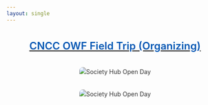 ```yaml
---
layout: single
---
```


<div style="font-family: -apple-system, BlinkMacSystemFont, 'Segoe UI', Roboto, 'Helvetica Neue', Arial, sans-serif; color: #333; max-width: 1000px; margin: 0 auto; padding: 20px; line-height: 1.6;">

  <div style="text-align: center; margin-bottom: 30px;">
    <a href="https://mp.weixin.qq.com/s/-z0kPIhL8lqORZ8i4LpM-A">
    <h2 style="font-size: 24px; font-weight: 600; color: #0056b3; margin-top: 0;">
      CNCC OWF Field Trip (Organizing)
    </h2>
    </a>
  </div>

  <!-- 添加图片的 div -->
  <div style="margin-top: 30px; text-align: center;">
    <img src="/images/news/4-1.png" alt="Society Hub Open Day" style="max-width: 100%; height: auto; border-radius: 8px;">
  </div>

  <div style="margin-top: 30px; text-align: center;">
    <img src="/images/news/4-2.png" alt="Society Hub Open Day" style="max-width: 100%; height: auto; border-radius: 8px;">
  </div>

</div>